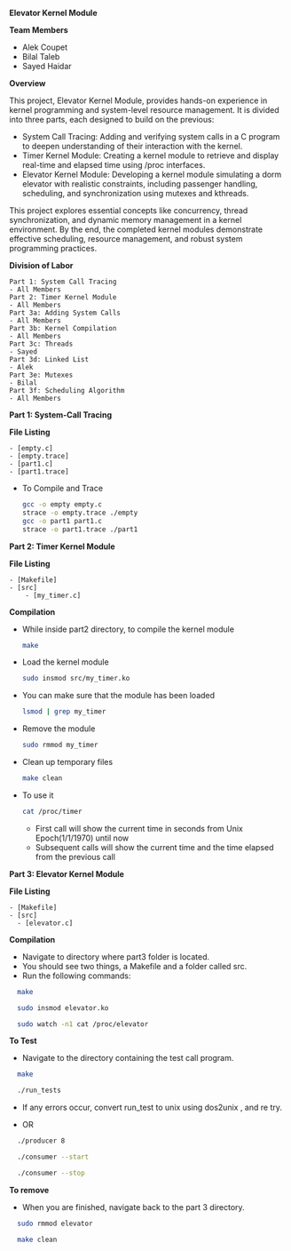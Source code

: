 **Elevator Kernel Module**

**Team Members**
- Alek Coupet
- Bilal Taleb
- Sayed Haidar

**Overview**

This project, Elevator Kernel Module, provides hands-on experience in kernel programming and system-level resource management. It is divided into three parts, each designed to build on the previous:

- System Call Tracing: Adding and verifying system calls in a C program to deepen understanding of their interaction with the kernel.
- Timer Kernel Module: Creating a kernel module to retrieve and display real-time and elapsed time using /proc interfaces.
- Elevator Kernel Module: Developing a kernel module simulating a dorm elevator with realistic constraints, including passenger handling, scheduling, and synchronization using mutexes and kthreads.

This project explores essential concepts like concurrency, thread synchronization, and dynamic memory management in a kernel environment. By the end, the completed kernel modules demonstrate effective scheduling, resource management, and robust system programming practices.

**Division of Labor**

```plaintext
Part 1: System Call Tracing
- All Members
Part 2: Timer Kernel Module
- All Members
Part 3a: Adding System Calls
- All Members
Part 3b: Kernel Compilation
- All Members
Part 3c: Threads
- Sayed
Part 3d: Linked List
- Alek
Part 3e: Mutexes
- Bilal
Part 3f: Scheduling Algorithm
- All Members
```

**Part 1: System-Call Tracing**

**File Listing**

```plaintext
- [empty.c]
- [empty.trace]
- [part1.c]
- [part1.trace]
```
- To Compile and Trace
  ```bash
  gcc -o empty empty.c
  strace -o empty.trace ./empty
  gcc -o part1 part1.c
  strace -o part1.trace ./part1
  ```
**Part 2: Timer Kernel Module**

**File Listing**
```plaintext
- [Makefile]
- [src]
    - [my_timer.c]
```
**Compilation**
- While inside part2 directory, to compile the kernel module
  ```bash
  make
  ```
- Load the kernel module
   ```bash
  sudo insmod src/my_timer.ko
   ```
- You can make sure that the module has been loaded
  ```bash
  lsmod | grep my_timer
  ```
- Remove the module
  ```bash
  sudo rmmod my_timer
  ```
- Clean up temporary files
  ```bash
  make clean
  ```
- To use it
  ```bash
  cat /proc/timer
  ```
  - First call will show the current time in seconds from Unix Epoch(1/1/1970) until now
  - Subsequent calls will show the current time and the time elapsed from the previous call
 
**Part 3: Elevator Kernel Module**

**File Listing**
```plaintext
- [Makefile]
- [src]
  - [elevator.c]
```
**Compilation**

- Navigate to directory where part3 folder is located.
- You should see two things, a Makefile and a folder called src.
- Run the following commands:
```bash
  make
  ```
```bash
  sudo insmod elevator.ko
  ```
```bash
  sudo watch -n1 cat /proc/elevator
  ```
**To Test**

- Navigate to the directory containing the test call program.
  
```bash
  make 
  ```
```bash
  ./run_tests
  ```
- If any errors occur, convert run_test to unix using dos2unix <filename>, and re try.
  
- OR

```bash
  ./producer 8
  ```
```bash
  ./consumer --start
  ```
```bash
  ./consumer --stop
  ```

**To remove**
- When you are finished, navigate back to the part 3 directory.
  
```bash
  sudo rmmod elevator
  ```
```bash
  make clean
  ```

  


